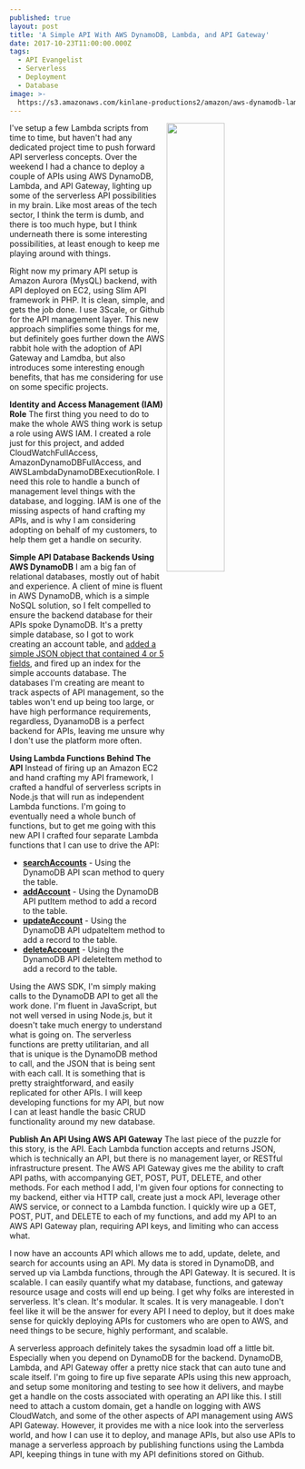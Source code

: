 ```yaml
---
published: true
layout: post
title: 'A Simple API With AWS DynamoDB, Lambda, and API Gateway'
date: 2017-10-23T11:00:00.000Z
tags:
  - API Evangelist
  - Serverless
  - Deployment
  - Database
image: >-
  https://s3.amazonaws.com/kinlane-productions2/amazon/aws-dynamodb-lambda-api-gateway.png
---
```

<p><img src="https://s3.amazonaws.com/kinlane-productions2/amazon/aws-dynamodb-lambda-api-gateway.png" align="right" width="45%" /></p>I've setup a few Lambda scripts from time to time, but haven't had any dedicated project time to push forward API serverless concepts. Over the weekend I had a chance to deploy a couple of APIs using AWS DynamoDB, Lambda, and API Gateway, lighting up some of the serverless API possibilities in my brain. Like most areas of the tech sector, I think the term is dumb, and there is too much hype, but I think underneath there is some interesting possibilities, at least enough to keep me playing around with things.

Right now my primary API setup is Amazon Aurora (MysQL) backend, with API deployed on EC2, using Slim API framework in PHP. It is clean, simple, and gets the job done. I use 3Scale, or Github for the API management layer. This new approach simplifies some things for me, but definitely goes further down the AWS rabbit hole with the adoption of API Gateway and Lamdba, but also introduces some interesting enough benefits, that has me considering for use on some specific projects.

**Identity and Access Management (IAM) Role**
The first thing you need to do to make the whole AWS thing work is setup a role using AWS IAM. I created a role just for this project, and added CloudWatchFullAccess, AmazonDynamoDBFullAccess, and AWSLambdaDynamoDBExecutionRole. I need this role to handle a bunch of management level things with the database, and logging. IAM is one of the missing aspects of hand crafting my APIs, and is why I am considering adopting on behalf of my customers, to help them get a handle on security.

**Simple API Database Backends Using AWS DynamoDB**
I am a big fan of relational databases, mostly out of habit and experience. A client of mine is fluent in AWS DynamoDB, which is a simple NoSQL solution, so I felt compelled to ensure the backend database for their APIs spoke DynamoDB. It's a pretty simple database, so I got to work creating an account table, and [added a simple JSON object that contained 4 or 5 fields](https://gist.github.com/kinlane/77d72d775dd423fa096193f836e21e4f), and fired up an index for the simple accounts database. The databases I'm creating are meant to track aspects of API management, so the tables won't end up being too large, or have high performance requirements, regardless, DyanamoDB is a perfect backend for APIs, leaving me unsure why I don't use the platform more often.

**Using Lambda Functions Behind The API**
Instead of firing up an Amazon EC2 and hand crafting my API framework, I crafted a handful of serverless scripts in Node.js that will run as independent Lambda functions. I'm going to eventually need a whole bunch of functions, but to get me going with this new API I crafted four separate Lambda functions that I can use to drive the API:

- [**searchAccounts**](https://gist.github.com/kinlane/de34bdeaaddce336957db071773f6c1c) - Using the DynamoDB API scan method to query the table.
- [**addAccount**](https://gist.github.com/kinlane/56880c9282d9e8537a9a5826535c1d79) - Using the DynamoDB API putItem method to add a record to the table.
- [**updateAccount**](https://gist.github.com/kinlane/d00a6698b637708d215a96d74b4ea070) - Using the DynamoDB API udpateItem method to add a record to the table.
- [**deleteAccount**](https://gist.github.com/kinlane/96685141e5616f3ce0d2ea5a6eac7ea9) - Using the DynamoDB API deleteItem method to add a record to the table.

Using the AWS SDK, I'm simply making calls to the DynamoDB API to get all the work done. I'm fluent in JavaScript, but not well versed in using Node.js, but it doesn't take much energy to understand what is going on. The serverless functions are pretty utilitarian, and all that is unique is the DynamoDB method to call, and the JSON that is being sent with each call. It is something that is pretty straightforward, and easily replicated for other APIs. I will keep developing functions for my API, but now I can at least handle the basic CRUD functionality around my new database.

**Publish An API Using AWS API Gateway**
The last piece of the puzzle for this story, is the API. Each Lambda function accepts and returns JSON, which is technically an API, but there is no management layer, or RESTful infrastructure present. The AWS API Gateway gives me the ability to craft API paths, with accompanying GET, POST, PUT, DELETE, and other methods. For each method I add, I'm given four options for connecting to my backend, either via HTTP call, create just a mock API, leverage other AWS service, or connect to a Lambda function. I quickly wire up a GET, POST, PUT, and DELETE to each of my functions, and add my API to an AWS API Gateway plan, requiring API keys, and limiting who can access what.

I now have an accounts API which allows me to add, update, delete, and search for accounts using an API. My data is stored in DynamoDB, and served up via Lambda functions, through the API Gateway. It is secured. It is scalable. I can easily quantify what my database, functions, and gateway resource usage and costs will end up being. I get why folks are interested in serverless. It's clean. It's modular. It scales. It is very manageable. I don't feel like it will be the answer for every API I need to deploy, but it does make sense for quickly deploying APIs for customers who are open to AWS, and need things to be secure, highly performant, and scalable.

A serverless approach definitely takes the sysadmin load off a little bit. Especially when you depend on DynamoDB for the backend. DynamoDB, Lambda, and API Gateway offer a pretty nice stack that can auto tune and scale itself. I'm going to fire up five separate APIs using this new approach, and setup some monitoring and testing to see how it delivers, and maybe get a handle on the costs associated with operating an API like this. I still need to attach a custom domain, get a handle on logging with AWS CloudWatch, and some of the other aspects of API management using AWS API Gateway. However, it provides me with a nice look into the serverless world, and how I can use it to deploy, and manage APIs, but also use APIs to manage a serverless approach by publishing functions using the Lambda API, keeping things in tune with my API definitions stored on Github.
